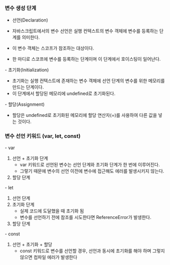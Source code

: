 ### 변수 생성 단계

- 선언(Declaration)

- 자바스크립트에서의 변수 선언은 실행 컨텍스트의 변수 객체에 변수를 등록하는 단계를 의미한다.
- 이 변수 객체는 스코프가 참조하는 대상이다.
- 한 마디로 스코프에 변수를 등록하는 단계이며 이 단계에서 호이스팅이 일어난다.

- 초기화(Initialization)

- 초기화는 실행 컨텍스트에 존재하는 변수 객체에 선언 단계의 변수를 위한 메모리를 만드는 단계이다.
- 이 단계에서 할당된 메모리에 undefined로 초기화된다.

- 할당(Assignment)

- 할당은 undefined로 초기화된 메모리에 할당 연산자(=)를 사용하여 다른 값을 넣는 것이다.

### 변수 선언 키워드 (var, let, const)

- var

1. 선언 + 초기화 단계
    - var 키워드로 선언된 변수는 선언 단계와 초기화 단계가 한 번에 이루어진다.
    - 그렇기 때문에 변수의 선언 이전에 변수에 접근해도 에러를 발생시키지 않는다.
2. 할당 단계

- let

1. 선언 단계
2. 초기화 단계
    - 실제 코드에 도달했을 때 초기화 됨
    - 변수를 선언하기 전에 참조를 시도한다면 ReferenceError가 발생한다.
3. 할당 단계

- const

1. 선언 + 초기화 + 할당
    - const 키워드로 변수를 선언할 경우, 선언과 동시에 초기화를 해야 하며 그렇지 않으면 컴파일 에러가 발생한다